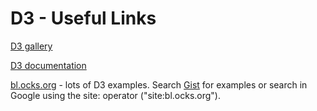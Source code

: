 # D3 - Useful Links

[D3 gallery](https://github.com/d3/d3/wiki/Gallery)

[D3 documentation](https://github.com/d3/d3/blob/master/API.md)

[bl.ocks.org](https://bl.ocks.org/-/about) - lots of D3 examples. Search [Gist](https://gist.github.com/) for examples or search in Google using the site: operator ("site:bl.ocks.org").


<script src="https://d3js.org/d3.v4.min.js"></script>

<svg></svg>
<body>
<script>

var svg = d3.select("svg")
	.style("width","100%")
	.style("height","100%");

svg.append("circle")
	.attr("cx",100)
	.attr("cy",200)
	.style("fill","blue")
	.attr("r",50);
	
	
svg.append("circle")
	.attr("cx",500)
	.attr("cy",200)
	.style("fill","red")
	.attr("r",20);


</script>
</body>
